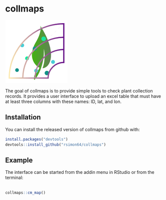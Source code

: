 
<!-- README.md is generated from README.Rmd. Please edit that file -->

# collmaps

![collmap](inst/rstudio/templates/project/biodiv.png)

The goal of collmaps is to provide simple tools to check plant
collection records. It provides a user interface to upload an excel
table that must have at least three columns with these names: ID, lat,
and lon.

## Installation

You can install the released version of collmaps from github with:

``` r
install.packages("devtools")
devtools::install_github("rsimon64/collmaps")
```

## Example

The interface can be started from the addin menu in RStudio or from the
terminal:

``` r

collmaps::cm_map()
```
